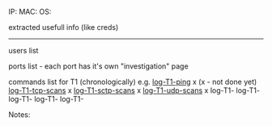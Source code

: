 IP:
MAC:
OS: 

extracted usefull info (like creds)
****
users list

ports list - each port has it's own "investigation" page

commands list for T1 (chronologically)
e.g.
[log-T1-ping](log-T1-ping.md) x (x - not done yet)
[log-T1-tcp-scans](log-T1-tcp-scans.md) x
[log-T1-sctp-scans](log-T1-sctp-scans.md) x
[log-T1-udp-scans](log-T1-udp-scans.md) x
log-T1-
log-T1-
log-T1-
log-T1-
log-T1-

Notes: